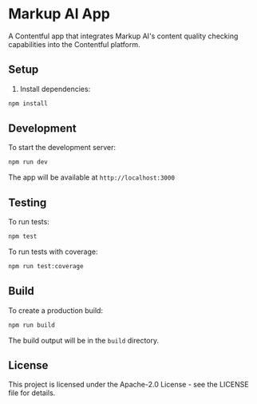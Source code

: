 # Markup AI App

A Contentful app that integrates Markup AI's content quality checking capabilities into the Contentful platform.

## Setup

1. Install dependencies:

```bash
npm install
```

## Development

To start the development server:

```bash
npm run dev
```

The app will be available at `http://localhost:3000`

## Testing

To run tests:

```bash
npm test
```

To run tests with coverage:

```bash
npm run test:coverage
```

## Build

To create a production build:

```bash
npm run build
```

The build output will be in the `build` directory.

## License

This project is licensed under the Apache-2.0 License - see the LICENSE file for details.
